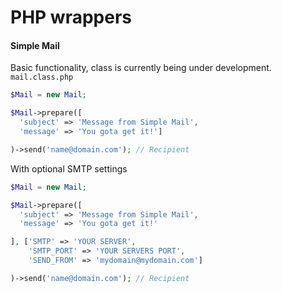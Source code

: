 PHP wrappers
========

#### Simple Mail
Basic functionality, class is currently being under development. `mail.class.php`

```php
$Mail = new Mail;

$Mail->prepare([
  'subject' => 'Message from Simple Mail',
  'message' => 'You gota get it!']

)->send('name@domain.com'); // Recipient
```

With optional SMTP settings

```php
$Mail = new Mail;

$Mail->prepare([
  'subject' => 'Message from Simple Mail',
  'message' => 'You gota get it!'

], ['SMTP' => 'YOUR SERVER',
    'SMTP_PORT' => 'YOUR SERVERS PORT',
    'SEND_FROM' => 'mydomain@mydomain.com']

)->send('name@domain.com'); // Recipient
```
